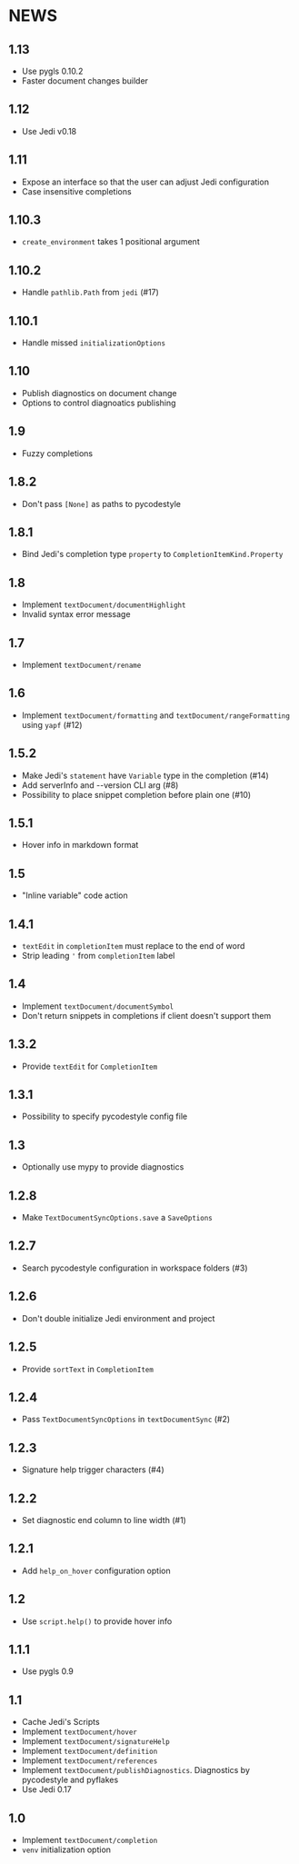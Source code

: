# NEWS

## 1.13

- Use pygls 0.10.2
- Faster document changes builder

## 1.12

- Use Jedi v0.18

## 1.11

- Expose an interface so that the user can adjust Jedi configuration
- Case insensitive completions

## 1.10.3

- `create_environment` takes 1 positional argument

## 1.10.2

- Handle `pathlib.Path` from `jedi` (#17)

## 1.10.1

- Handle missed `initializationOptions`

## 1.10

- Publish diagnostics on document change
- Options to control diagnoatics publishing

## 1.9

- Fuzzy completions

## 1.8.2

- Don't pass `[None]` as paths to pycodestyle

## 1.8.1

- Bind Jedi's completion type `property` to `CompletionItemKind.Property`

## 1.8

- Implement `textDocument/documentHighlight`
- Invalid syntax error message

## 1.7

- Implement `textDocument/rename`

## 1.6

- Implement `textDocument/formatting` and `textDocument/rangeFormatting` using `yapf` (#12)

## 1.5.2

- Make Jedi's `statement` have `Variable` type in the completion (#14)
- Add serverInfo and --version CLI arg (#8)
- Possibility to place snippet completion before plain one (#10)

## 1.5.1

- Hover info in markdown format

## 1.5

- "Inline variable" code action

## 1.4.1

- `textEdit` in `completionItem` must replace to the end of word
- Strip leading `'` from `completionItem` label

## 1.4

- Implement `textDocument/documentSymbol`
- Don't return snippets in completions if client doesn't support them

## 1.3.2

- Provide `textEdit` for `CompletionItem`

## 1.3.1

- Possibility to specify pycodestyle config file

## 1.3

- Optionally use mypy to provide diagnostics

## 1.2.8

- Make `TextDocumentSyncOptions.save` a `SaveOptions`

## 1.2.7

- Search pycodestyle configuration in workspace folders (#3)

## 1.2.6

- Don't double initialize Jedi environment and project

## 1.2.5

- Provide `sortText` in `CompletionItem`

## 1.2.4

- Pass `TextDocumentSyncOptions` in `textDocumentSync` (#2)

## 1.2.3

- Signature help trigger characters (#4)

## 1.2.2

- Set diagnostic end column to line width (#1)

## 1.2.1

- Add `help_on_hover` configuration option

## 1.2

- Use `script.help()` to provide hover info

## 1.1.1

- Use pygls 0.9

## 1.1

- Cache Jedi's Scripts
- Implement `textDocument/hover`
- Implement `textDocument/signatureHelp`
- Implement `textDocument/definition`
- Implement `textDocument/references`
- Implement `textDocument/publishDiagnostics`. Diagnostics by pycodestyle and pyflakes
- Use Jedi 0.17

## 1.0

- Implement `textDocument/completion`
- `venv` initialization option
